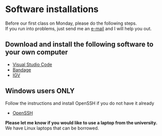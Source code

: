 # Software installations

Before our first class on Monday, please do the following steps.  
If you run into problems, just send me an [e-mail](mailto:antti.karkman@helsinki.fi) and I will help you out.  

## Download and install the following software to your own computer

* [Visual Studio Code](https://code.visualstudio.com/Download)
* [Bandage](https://rrwick.github.io/Bandage/)
* [IGV](https://software.broadinstitute.org/software/igv/download)

## Windows users ONLY

Follow the instructions and install OpenSSH if you do not have it already

* [OpenSSH](https://learn.microsoft.com/en-us/windows-server/administration/openssh/openssh_install_firstuse?tabs=gui#install-openssh-for-windows)

__Please let me know if you would like to use a laptop from the university.__  
We have Linux laptops that can be borrowed.
